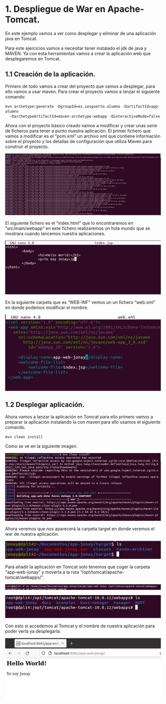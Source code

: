 # 1. Despliegue de War en Apache-Tomcat.
En este ejemplo vamos a ver como desplegar y eliminar de una aplicación java en Tomcat.

Para este ejercicios vamos a necesitar tener instalado el jdk de java y MAVEN. Ya con esta herramientas vamos a crear la aplicación web que desplegaremos en Tomcat.

## 1.1 Creación de la aplicación.
Primero de todo vamos a crear del proyecto que vamos a desplegar, para ello vamos a usar maven. Para crear el proyecto vamos a lanzar el siguiente comando:
```
mvn archetype:generate -DgroupId=es.iespuerto.alumno -DartifactId=app-alumno
  -DarchetypeArtifactId=maven-archetype-webapp -DinteractiveMode=false
```

Ahora con el proyecto básico creado vamos a modificar y crear unas serie de ficheros para tener a punto nuestra aplicación.
El primer fichero que vamos a modificar es el “pom.xml” un archivo xml que contiene información sobre el proyecto y los detallas de configuración que utiliza Maven para construir el proyecto. 

![01-createMvn](capturas/01-createMvn.png)

El siguiente fichero es el “index.html” que lo encontraremos en “src/main/webapp”  en este fichero realizaremos un hola mundo que se mostrara cuando lancemos nuestra aplicaciones.

![03-index](capturas/03-index.png)

En la siguiente carpeta que es “WEB-INF” vemos un un fichero “web.xml” en donde podemos modificar el nombre.

![04-web](capturas/04-web.png)


## 1.2 Desplegar aplicación.
Ahora vamos a lanzar la aplicación en Tomcat para ello primero vamos a preparar la aplicación instalando la con maven para ello usamos el siguiente comando.
```
mvn clean install
```

Como se ve en la siguiente imagen.

![05-install](capturas/05-install.png)

Ahora veremos que nos aparecerá la carpeta target en donde veremos el war de nuestra aplicación.

![06-install](capturas/06-install.png)

Para añadir la aplicación en Tomcat solo tenemos que coger la carpeta “app-web-jonay” y moverla a la ruta “/opt/tomcat/apache-tomcat/webapps/”.

![07-copy](capturas/07-copy.png)

![08-copy2](capturas/08-copy2.png)


Con esto si accedemos al Tomcat y el nombre de nuestra aplicación para poder verla ya desplegarla.

![09-comprobacion](capturas/09-comprobacion.png)







